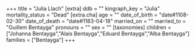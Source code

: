 +++
title = "Julia Llach"
[extra]
ddb = ""
kingraph_key = "Julia"
mortality_status = "Dead"
[extra.cha]
age = ""
date_of_birth = "date#1108-02-30"
date_of_death = "date#1183-04-18"
married_on = ""
married_to = "Guillem Bentayga"
pronouns = ""
sex = ""
[taxonomies]
children = ["Johanna Bentayga","Alais Bentayga","Eduard Bentayga","Alba Bentayga"]
families = ["Bentayga"]
+++

